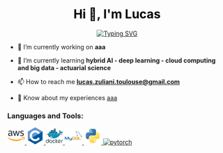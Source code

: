 <h1 align="center" style="color: #000000;">Hi 👋, I'm Lucas</h1>
<p align="center">
<a href="https://git.io/typing-svg"><img src="https://readme-typing-svg.demolab.com?font=Fira+Code&duration=4000&pause=1000&color=FF9800&background=FFFFFF&center=true&vCenter=true&multiline=true&random=false&width=435&height=75&lines=An+AI+engineering+student+;enrolled+in+double+a+degree+program" alt="Typing SVG" /></a>
</p>

- 🔭 I’m currently working on **aaa**

- 🌱 I’m currently learning **hybrid AI - deep learning - cloud computing and big data - actuarial science**

- 📫 How to reach me **lucas.zuliani.toulouse@gmail.com**

- 📄 Know about my experiences [aaa](aaa)

<!--
<h3 align="left">Connect with me:</h3>
<p align="left">
<a href="https://linkedin.com/in/lucas-zuliani-16964321a" target="blank"><img align="center" src="https://raw.githubusercontent.com/rahuldkjain/github-profile-readme-generator/master/src/images/icons/Social/linked-in-alt.svg" alt="lucas-zuliani-16964321a" height="30" width="40" /></a>
</p>
 -->

<h3 align="left">Languages and Tools:</h3>
<p align="left"> <a href="https://aws.amazon.com" target="_blank" rel="noreferrer"> <img src="https://raw.githubusercontent.com/devicons/devicon/master/icons/amazonwebservices/amazonwebservices-original-wordmark.svg" alt="aws" width="40" height="40"/> </a> <a href="https://www.cprogramming.com/" target="_blank" rel="noreferrer"> <img src="https://raw.githubusercontent.com/devicons/devicon/master/icons/c/c-original.svg" alt="c" width="40" height="40"/> </a> <a href="https://www.docker.com/" target="_blank" rel="noreferrer"> <img src="https://raw.githubusercontent.com/devicons/devicon/master/icons/docker/docker-original-wordmark.svg" alt="docker" width="40" height="40"/> </a> <a href="https://www.mysql.com/" target="_blank" rel="noreferrer"> <img src="https://raw.githubusercontent.com/devicons/devicon/master/icons/mysql/mysql-original-wordmark.svg" alt="mysql" width="40" height="40"/> </a> <a href="https://www.python.org" target="_blank" rel="noreferrer"> <img src="https://raw.githubusercontent.com/devicons/devicon/master/icons/python/python-original.svg" alt="python" width="40" height="40"/> </a> <a href="https://pytorch.org/" target="_blank" rel="noreferrer"> <img src="https://www.vectorlogo.zone/logos/pytorch/pytorch-icon.svg" alt="pytorch" width="40" height="40"/> </a> </p>

